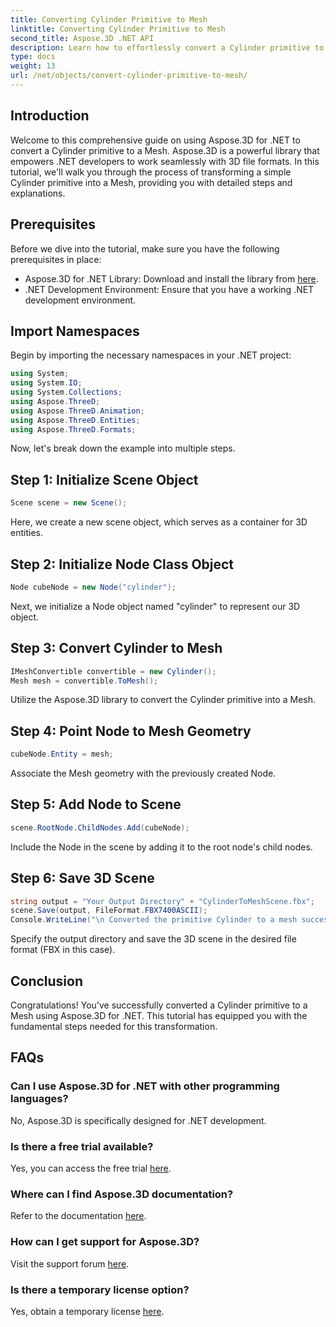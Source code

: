 ```yaml
---
title: Converting Cylinder Primitive to Mesh
linktitle: Converting Cylinder Primitive to Mesh
second_title: Aspose.3D .NET API
description: Learn how to effortlessly convert a Cylinder primitive to a Mesh using Aspose.3D for .NET. Follow our step-by-step guide for seamless 3D transformations.
type: docs
weight: 13
url: /net/objects/convert-cylinder-primitive-to-mesh/
---
```

## Introduction
Welcome to this comprehensive guide on using Aspose.3D for .NET to convert a Cylinder primitive to a Mesh. Aspose.3D is a powerful library that empowers .NET developers to work seamlessly with 3D file formats. In this tutorial, we'll walk you through the process of transforming a simple Cylinder primitive into a Mesh, providing you with detailed steps and explanations.
## Prerequisites
Before we dive into the tutorial, make sure you have the following prerequisites in place:
- Aspose.3D for .NET Library: Download and install the library from [here](https://releases.aspose.com/3d/net/).
- .NET Development Environment: Ensure that you have a working .NET development environment.
## Import Namespaces
Begin by importing the necessary namespaces in your .NET project:
```csharp
using System;
using System.IO;
using System.Collections;
using Aspose.ThreeD;
using Aspose.ThreeD.Animation;
using Aspose.ThreeD.Entities;
using Aspose.ThreeD.Formats;
```
Now, let's break down the example into multiple steps.
## Step 1: Initialize Scene Object
```csharp
Scene scene = new Scene();
```
Here, we create a new scene object, which serves as a container for 3D entities.
## Step 2: Initialize Node Class Object
```csharp
Node cubeNode = new Node("cylinder");
```
Next, we initialize a Node object named "cylinder" to represent our 3D object.
## Step 3: Convert Cylinder to Mesh
```csharp
IMeshConvertible convertible = new Cylinder();
Mesh mesh = convertible.ToMesh();
```
Utilize the Aspose.3D library to convert the Cylinder primitive into a Mesh.
## Step 4: Point Node to Mesh Geometry
```csharp
cubeNode.Entity = mesh;
```
Associate the Mesh geometry with the previously created Node.
## Step 5: Add Node to Scene
```csharp
scene.RootNode.ChildNodes.Add(cubeNode);
```
Include the Node in the scene by adding it to the root node's child nodes.
## Step 6: Save 3D Scene
```csharp
string output = "Your Output Directory" + "CylinderToMeshScene.fbx";
scene.Save(output, FileFormat.FBX7400ASCII);
Console.WriteLine("\n Converted the primitive Cylinder to a mesh successfully.\nFile saved at " + output);
```
Specify the output directory and save the 3D scene in the desired file format (FBX in this case).
## Conclusion
Congratulations! You've successfully converted a Cylinder primitive to a Mesh using Aspose.3D for .NET. This tutorial has equipped you with the fundamental steps needed for this transformation.
## FAQs
### Can I use Aspose.3D for .NET with other programming languages?
No, Aspose.3D is specifically designed for .NET development.
### Is there a free trial available?
Yes, you can access the free trial [here](https://releases.aspose.com/).
### Where can I find Aspose.3D documentation?
Refer to the documentation [here](https://reference.aspose.com/3d/net/).
### How can I get support for Aspose.3D?
Visit the support forum [here](https://forum.aspose.com/c/3d/18).
### Is there a temporary license option?
Yes, obtain a temporary license [here](https://purchase.aspose.com/temporary-license/).
